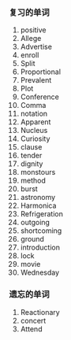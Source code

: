 ### 复习的单词

1. positive
2. Allege
3. Advertise
4. enroll
5. Split
6. Proportional
7. Prevalent
8. Plot
9. Conference
10. Comma
11. notation
12. Apparent
13. Nucleus
14. Curiosity
15. clause
16. tender
17. dignity
18. monstours
19. method
20. burst
21. astronomy
22. Harmonica
23. Refrigeration
24. outgoing
25. shortcoming
26. ground
27. introduction
28. lock
29. movie
30. Wednesday







### 遗忘的单词

1. Reactionary
2. concert
3. Attend
